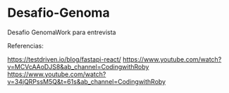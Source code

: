 # Desafio-Genoma
Desafio GenomaWork para entrevista



Referencias:

https://testdriven.io/blog/fastapi-react/
https://www.youtube.com/watch?v=MCVcAAoDJS8&ab_channel=CodingwithRoby
https://www.youtube.com/watch?v=34jQRPssM5Q&t=61s&ab_channel=CodingwithRoby